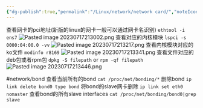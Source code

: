 ```yaml
---
{"dg-publish":true,"permalink":"/Linux/network/network card/","noteIcon":""}
---
```


查看网卡的pci地址(新版的linux的网卡一般可以通过网卡名识别)
`ethtool -i ens7`
![Pasted image 20230717213002.png](/img/user/Linux/network/pics/Pasted%20image%2020230717213002.png)
查看对应的内核模块
`lspci -s 0000:04:00.0 -vv`
![Pasted image 20230717213217.png](/img/user/Linux/network/pics/Pasted%20image%2020230717213217.png)
查看内核模块对应的ko文件
`modinfo r8169`
![Pasted image 20230717213341.png](/img/user/Linux/network/pics/Pasted%20image%2020230717213341.png)
查看文件对应的deb包或者rpm包
`dpkg -S filepath` or `rpm -qf filepath`
![Pasted image 20230717213446.png](/img/user/Linux/network/pics/Pasted%20image%2020230717213446.png)

#network/bond 
查看当前所有的bond
`cat /proc/net/bonding/*`
删除bond
`ip link delete bond0 type bond`
将bond的slave网卡删除
`ip link set eth0 nomaster`
查看bond的所有slave interfaces
`cat /proc/net/bonding/bond0|grep slave`


